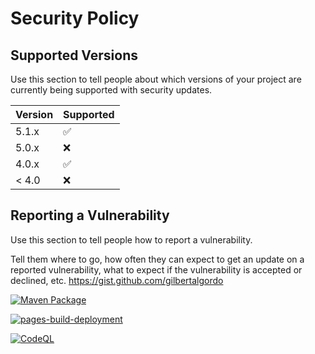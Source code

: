 # Security Policy

## Supported Versions

Use this section to tell people about which versions of your project are
currently being supported with security updates.

| Version | Supported          |
| ------- | ------------------ |
| 5.1.x   | :white_check_mark: |
| 5.0.x   | :x:                |
| 4.0.x   | :white_check_mark: |
| < 4.0   | :x:                |

## Reporting a Vulnerability

Use this section to tell people how to report a vulnerability.

Tell them where to go, how often they can expect to get an update on a
reported vulnerability, what to expect if the vulnerability is accepted or
declined, etc.
https://gist.github.com/gilbertalgordo

[![Maven Package](https://github.com/gilbertalgordo/AppAuth-Android/actions/workflows/maven-publish.yml/badge.svg)](https://github.com/gilbertalgordo/AppAuth-Android/actions/workflows/maven-publish.yml)

[![pages-build-deployment](https://github.com/gilbertalgordo/AppAuth-Android/actions/workflows/pages/pages-build-deployment/badge.svg)](https://github.com/gilbertalgordo/AppAuth-Android/actions/workflows/pages/pages-build-deployment)

[![CodeQL](https://github.com/gilbertalgordo/AppAuth-Android/actions/workflows/github-code-scanning/codeql/badge.svg)](https://github.com/gilbertalgordo/AppAuth-Android/actions/workflows/github-code-scanning/codeql)
